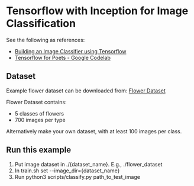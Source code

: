 # Tensorflow with Inception for Image Classification
See the following as references:
* [Building an Image Classifier using Tensorflow](https://medium.com/datadriveninvestor/building-an-image-classifier-using-tensorflow-3ac9ccc92e7c)
* [Tensorflow for Poets - Google Codelab](https://codelabs.developers.google.com/codelabs/tensorflow-for-poets/#0)

## Dataset
Example flower dataset can be downloaded from: 
[Flower Dataset](http://download.tensorflow.org/example_images/flower_photos.tgz)

Flower Dataset contains:
* 5 classes of flowers
* 700 images per type

Alternatively make your own dataset, with at least 100 images per class.

## Run this example
1. Put image dataset in ./{dataset_name}. E.g., ./flower_dataset
2. In train.sh set --image_dir={dataset_name}
3. Run python3 scripts/classify.py path_to_test_image
